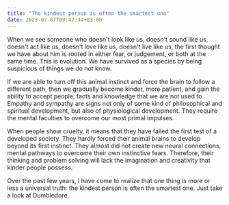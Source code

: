 ```yaml
---
title: "The kindest person is often the smartest one"
date: 2023-07-07T09:47:44+03:00
---
```

When we see someone who doesn't look like us, doesn't sound like us, doesn't act like us, doesn't love like us, doesn't live like us, the first thought we have about him is rooted in either fear, or judgement, or both at the same time. This is evolution. We have survived as a species by being suspicious of things we do not know.

If we are able to turn off this animal instinct and force the brain to follow a different path, then we gradually become kinder, more patient, and gain the ability to accept people, facts and knowledge that we are not used to. Empathy and sympathy are signs not only of some kind of philosophical and spiritual development, but also of physiological development. They require the mental faculties to overcome our most primal impulses.

When people show cruelty, it means that they have failed the first test of a developed society. They hardly forced their animal brains to develop beyond its first instinct. They almost did not create new neural connections, mental pathways to overcome their own instinctive fears. Therefore, their thinking and problem solving will lack the imagination and creativity that kinder people possess.

Over the past few years, I have come to realize that one thing is more or less a universal truth: the kindest person is often the smartest one. Just take a look at Dumbledore.